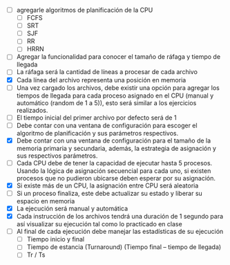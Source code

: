 - [ ] agregarle algoritmos de
planificación de la CPU
    - [ ] FCFS
    - [ ] SRT
    - [ ] SJF
    - [ ] RR
    - [ ] HRRN
- [ ] Agregar la funcionalidad para conocer el tamaño de ráfaga y tiempo de llegada
- [ ] La ráfaga será la cantidad de líneas a procesar de cada archivo
- [x] Cada línea del archivo representa una posición en memoria
- [ ] Una vez cargado los archivos, debe existir una opción para agregar los tiempos de llegada para
cada proceso asignado en el CPU (manual y automático (random de 1 a 5)), esto será similar a
los ejercicios realizados.
- [ ] El tiempo inicial del primer archivo por defecto será de 1
- [ ] Debe contar con una ventana de configuración para escoger el algoritmo de planificación y
sus parámetros respectivos.
- [x] Debe contar con una ventana de configuración para el tamaño de la memoria primaria y
secundaria, además, la estrategia de asignación y sus respectivos parámetros.
- [ ] Cada CPU debe de tener la capacidad de ejecutar hasta 5 procesos. Usando la lógica de
asignación secuencial para cada uno, si existen procesos que no pudieron ubicarse deben
esperar por su asignación.
- [x] Si existe más de un CPU, la asignación entre CPU será aleatoria
- [ ] Si un proceso finaliza, este debe actualizar su estado y liberar su espacio en memoria
- [x] La ejecución será manual y automática
- [x] Cada instrucción de los archivos tendrá una duración de 1 segundo para así visualizar su
ejecución tal como lo practicado en clase
- [ ] Al final de cada ejecución debe manejar las estadísticas de su ejecución
    - [ ] Tiempo inicio y final
    - [ ] Tiempo de estancia (Turnaround) (Tiempo final – tiempo de llegada)
    - [ ] Tr / Ts
